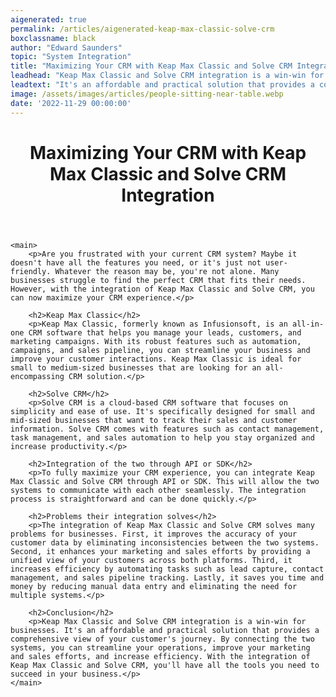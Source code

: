 ```yaml
---
aigenerated: true
permalink: /articles/aigenerated-keap-max-classic-solve-crm
boxclassname: black
author: "Edward Saunders"
topic: "System Integration"
title: "Maximizing Your CRM with Keap Max Classic and Solve CRM Integration"
leadhead: "Keap Max Classic and Solve CRM integration is a win-win for businesses"
leadtext: "It's an affordable and practical solution that provides a comprehensive view of your customer's journey. By connecting the two systems, you can streamline your operations, improve your marketing and sales efforts, and increase efficiency. With the integration of Keap Max Classic and Solve CRM, you'll have all the tools you need to succeed in your business."
image: /assets/images/articles/people-sitting-near-table.webp
date: '2022-11-29 00:00:00'
---
```

<div class="arttext">
	<header>
		<h1>Maximizing Your CRM with Keap Max Classic and Solve CRM Integration</h1>
	</header>

	<main>
		<p>Are you frustrated with your current CRM system? Maybe it doesn't have all the features you need, or it's just not user-friendly. Whatever the reason may be, you're not alone. Many businesses struggle to find the perfect CRM that fits their needs. However, with the integration of Keap Max Classic and Solve CRM, you can now maximize your CRM experience.</p>

		<h2>Keap Max Classic</h2>
		<p>Keap Max Classic, formerly known as Infusionsoft, is an all-in-one CRM software that helps you manage your leads, customers, and marketing campaigns. With its robust features such as automation, campaigns, and sales pipeline, you can streamline your business and improve your customer interactions. Keap Max Classic is ideal for small to medium-sized businesses that are looking for an all-encompassing CRM solution.</p>

		<h2>Solve CRM</h2>
		<p>Solve CRM is a cloud-based CRM software that focuses on simplicity and ease of use. It's specifically designed for small and mid-sized businesses that want to track their sales and customer information. Solve CRM comes with features such as contact management, task management, and sales automation to help you stay organized and increase productivity.</p>

		<h2>Integration of the two through API or SDK</h2>
		<p>To fully maximize your CRM experience, you can integrate Keap Max Classic and Solve CRM through API or SDK. This will allow the two systems to communicate with each other seamlessly. The integration process is straightforward and can be done quickly.</p>

		<h2>Problems their integration solves</h2>
		<p>The integration of Keap Max Classic and Solve CRM solves many problems for businesses. First, it improves the accuracy of your customer data by eliminating inconsistencies between the two systems. Second, it enhances your marketing and sales efforts by providing a unified view of your customers across both platforms. Third, it increases efficiency by automating tasks such as lead capture, contact management, and sales pipeline tracking. Lastly, it saves you time and money by reducing manual data entry and eliminating the need for multiple systems.</p>

		<h2>Conclusion</h2>
		<p>Keap Max Classic and Solve CRM integration is a win-win for businesses. It's an affordable and practical solution that provides a comprehensive view of your customer's journey. By connecting the two systems, you can streamline your operations, improve your marketing and sales efforts, and increase efficiency. With the integration of Keap Max Classic and Solve CRM, you'll have all the tools you need to succeed in your business.</p>
	</main>

</div>